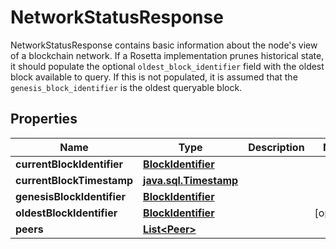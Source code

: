 

# NetworkStatusResponse

NetworkStatusResponse contains basic information about the node's view of a blockchain network. If a Rosetta implementation prunes historical state, it should populate the optional `oldest_block_identifier` field with the oldest block available to query. If this is not populated, it is assumed that the `genesis_block_identifier` is the oldest queryable block.
## Properties

Name | Type | Description | Notes
------------ | ------------- | ------------- | -------------
**currentBlockIdentifier** | [**BlockIdentifier**](BlockIdentifier.md) |  | 
**currentBlockTimestamp** | [**java.sql.Timestamp**](java.sql.Timestamp.md) |  | 
**genesisBlockIdentifier** | [**BlockIdentifier**](BlockIdentifier.md) |  | 
**oldestBlockIdentifier** | [**BlockIdentifier**](BlockIdentifier.md) |  |  [optional]
**peers** | [**List&lt;Peer&gt;**](Peer.md) |  | 



